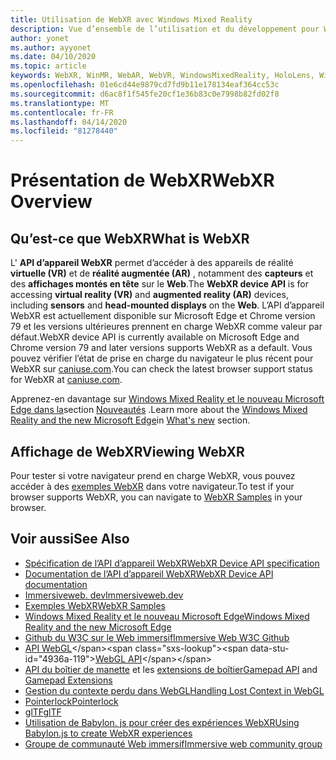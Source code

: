 ```yaml
---
title: Utilisation de WebXR avec Windows Mixed Reality
description: Vue d’ensemble de l’utilisation et du développement pour WebXR dans Windows Mixed Reality
author: yonet
ms.author: ayyonet
ms.date: 04/10/2020
ms.topic: article
keywords: WebXR, WinMR, WebAR, WebVR, WindowsMixedReality, HoloLens, Windows Mixed Reality, Web VR, Web XR, Web Mr, Web AR, 360, 360 Video, 360 vidéos, 360 photo, 360 photos, 360 content, Internet immersif, immersiveweb, IW
ms.openlocfilehash: 01e6cd44e9879cd7fd9b11e178134eaf364cc53c
ms.sourcegitcommit: d6ac8f1f545fe20cf1e36b83c0e7998b82fd02f8
ms.translationtype: MT
ms.contentlocale: fr-FR
ms.lasthandoff: 04/14/2020
ms.locfileid: "81278440"
---
```

# <a name="webxr-overview"></a><span data-ttu-id="4936a-104">Présentation de WebXR</span><span class="sxs-lookup"><span data-stu-id="4936a-104">WebXR Overview</span></span>

## <a name="what-is-webxr"></a><span data-ttu-id="4936a-105">Qu’est-ce que WebXR</span><span class="sxs-lookup"><span data-stu-id="4936a-105">What is WebXR</span></span>

<span data-ttu-id="4936a-106">L' **API d’appareil WebXR** permet d’accéder à des appareils de réalité **virtuelle (VR)** et de **réalité augmentée (AR)** , notamment des **capteurs** et des **affichages montés en tête** sur le **Web**.</span><span class="sxs-lookup"><span data-stu-id="4936a-106">The **WebXR device API** is for accessing **virtual reality (VR)** and **augmented reality (AR)** devices, including **sensors** and **head-mounted displays** on the **Web**.</span></span> <span data-ttu-id="4936a-107">L’API d’appareil WebXR est actuellement disponible sur Microsoft Edge et Chrome version 79 et les versions ultérieures prennent en charge WebXR comme valeur par défaut.</span><span class="sxs-lookup"><span data-stu-id="4936a-107">WebXR device API is currently available on Microsoft Edge and Chrome version 79 and later versions supports WebXR as a default.</span></span> <span data-ttu-id="4936a-108">Vous pouvez vérifier l’état de prise en charge du navigateur le plus récent pour WebXR sur [caniuse.com](https://caniuse.com/#search=webxr).</span><span class="sxs-lookup"><span data-stu-id="4936a-108">You can check the latest browser support status for WebXR at [caniuse.com](https://caniuse.com/#search=webxr).</span></span>

<span data-ttu-id="4936a-109">Apprenez-en davantage sur [Windows Mixed Reality et le nouveau Microsoft Edge dans la](https://docs.microsoft.com/windows/mixed-reality/new-microsoft-edge#introducing-the-new-microsoft-edge)section [Nouveautés](https://docs.microsoft.com/windows/mixed-reality/mrtk-porting-guide) .</span><span class="sxs-lookup"><span data-stu-id="4936a-109">Learn more about the [Windows Mixed Reality and the new Microsoft Edge](https://docs.microsoft.com/windows/mixed-reality/new-microsoft-edge#introducing-the-new-microsoft-edge)in [What's new](https://docs.microsoft.com/windows/mixed-reality/mrtk-porting-guide) section.</span></span>

## <a name="viewing-webxr"></a><span data-ttu-id="4936a-110">Affichage de WebXR</span><span class="sxs-lookup"><span data-stu-id="4936a-110">Viewing WebXR</span></span>

<span data-ttu-id="4936a-111">Pour tester si votre navigateur prend en charge WebXR, vous pouvez accéder à des [exemples WebXR](https://immersive-web.github.io/webxr-samples/) dans votre navigateur.</span><span class="sxs-lookup"><span data-stu-id="4936a-111">To test if your browser supports WebXR, you can navigate to [WebXR Samples](https://immersive-web.github.io/webxr-samples/) in your browser.</span></span>

## <a name="see-also"></a><span data-ttu-id="4936a-112">Voir aussi</span><span class="sxs-lookup"><span data-stu-id="4936a-112">See Also</span></span>

* [<span data-ttu-id="4936a-113">Spécification de l’API d’appareil WebXR</span><span class="sxs-lookup"><span data-stu-id="4936a-113">WebXR Device API specification</span></span>](https://immersive-web.github.io/webxr/)
* [<span data-ttu-id="4936a-114">Documentation de l’API d’appareil WebXR</span><span class="sxs-lookup"><span data-stu-id="4936a-114">WebXR Device API documentation</span></span>](https://developer.mozilla.org/en-US/docs/Web/API/WebXR_Device_API)
* [<span data-ttu-id="4936a-115">Immersiveweb. dev</span><span class="sxs-lookup"><span data-stu-id="4936a-115">Immersiveweb.dev</span></span>](https://immersiveweb.dev/)
* [<span data-ttu-id="4936a-116">Exemples WebXR</span><span class="sxs-lookup"><span data-stu-id="4936a-116">WebXR Samples</span></span>](https://immersive-web.github.io/webxr-samples/)
* [<span data-ttu-id="4936a-117">Windows Mixed Reality et le nouveau Microsoft Edge</span><span class="sxs-lookup"><span data-stu-id="4936a-117">Windows Mixed Reality and the new Microsoft Edge</span></span>](https://docs.microsoft.com/windows/mixed-reality/new-microsoft-edge#introducing-the-new-microsoft-edge)
* [<span data-ttu-id="4936a-118">Github du W3C sur le Web immersif</span><span class="sxs-lookup"><span data-stu-id="4936a-118">Immersive Web W3C Github</span></span>](https://github.com/immersive-web)
* <span data-ttu-id="4936a-119">[API WebGL](https://msdn.microsoft.com/library/bg182648(v=vs.85).aspx)</span><span class="sxs-lookup"><span data-stu-id="4936a-119">[WebGL API](https://msdn.microsoft.com/library/bg182648(v=vs.85).aspx)</span></span>
* <span data-ttu-id="4936a-120">[API du boîtier de manette](https://msdn.microsoft.com/library/dn743630(v=vs.85).aspx) et les [extensions de boîtier](https://w3c.github.io/gamepad/extensions.html)</span><span class="sxs-lookup"><span data-stu-id="4936a-120">[Gamepad API](https://msdn.microsoft.com/library/dn743630(v=vs.85).aspx) and [Gamepad Extensions](https://w3c.github.io/gamepad/extensions.html)</span></span>
* [<span data-ttu-id="4936a-121">Gestion du contexte perdu dans WebGL</span><span class="sxs-lookup"><span data-stu-id="4936a-121">Handling Lost Context in WebGL</span></span>](https://www.khronos.org/webgl/wiki/HandlingContextLost)
* [<span data-ttu-id="4936a-122">Pointerlock</span><span class="sxs-lookup"><span data-stu-id="4936a-122">Pointerlock</span></span>](https://www.w3.org/TR/pointerlock/)
* [<span data-ttu-id="4936a-123">glTF</span><span class="sxs-lookup"><span data-stu-id="4936a-123">glTF</span></span>](https://www.khronos.org/gltf)
* [<span data-ttu-id="4936a-124">Utilisation de Babylon. js pour créer des expériences WebXR</span><span class="sxs-lookup"><span data-stu-id="4936a-124">Using Babylon.js to create WebXR experiences</span></span>](https://doc.babylonjs.com/how_to/introduction_to_webxr)
* [<span data-ttu-id="4936a-125">Groupe de communauté Web immersif</span><span class="sxs-lookup"><span data-stu-id="4936a-125">Immersive web community group</span></span>](https://www.w3.org/community/immersive-web/)
